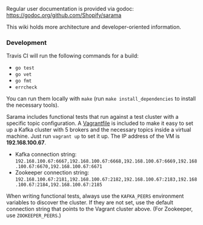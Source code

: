 Regular user documentation is provided via godoc: https://godoc.org/github.com/Shopify/sarama

This wiki holds more architecture and developer-oriented information.

### Development

Travis CI will run the following commands for a build:
- `go test`
- `go vet`
- `go fmt`
- `errcheck`

You can run them locally with `make` (run `make install_dependencies` to install the necessary tools).

Sarama includes functional tests that run against a test cluster with a specific topic configuration. A [Vagrantfile](https://www.vagrantup.com/) is included to make it easy to set up a Kafka cluster with 5 brokers and the necessary topics inside a virtual machine. Just run `vagrant up` to set it up. The IP address of the VM is **192.168.100.67**.

- Kafka connection string: `192.168.100.67:6667,192.168.100.67:6668,192.168.100.67:6669,192.168.100.67:6670,192.168.100.67:6671`
- Zookeeper connection string: `192.168.100.67:2181,192.168.100.67:2182,192.168.100.67:2183,192.168.100.67:2184,192.168.100.67:2185`

When writing functional tests, always use the `KAFKA_PEERS` environment variables to discover the cluster. If they are not set, use the default connection string that points to the Vagrant cluster above. (For Zookeeper, use `ZOOKEEPER_PEERS`.)